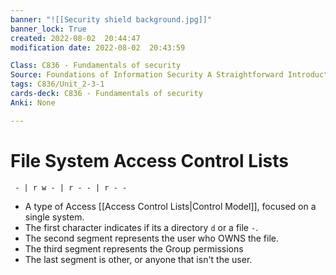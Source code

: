 ```yaml
---
banner: "![[Security shield background.jpg]]"
banner_lock: True
created: 2022-08-02  20:44:47
modification date: 2022-08-02  20:43:59

Class: C836 - Fundamentals of security
Source: Foundations of Information Security A Straightforward Introduction
tags: C836/Unit_2-3-1
cards-deck: C836 - Fundamentals of security
Anki: None

---
```


# File System Access Control Lists
``` - | r w - | r - - | r - -```
- A type of Access [[Access Control Lists|Control Model]], focused on a single system.
- The first character indicates if its a directory ```d``` or a file ```-```.
- The second segment represents the user who OWNS the file.
- The third segment represents the Group permissions
- The last segment is other, or anyone that isn't the user.

